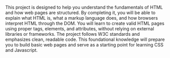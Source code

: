 This project is designed to help you understand the fundamentals of HTML and how web pages are structured. By completing it, you will be able to explain what HTML is, what a markup language does, and how browsers interpret HTML through the DOM. You will learn to create valid HTML pages using proper tags, elements, and attributes, without relying on external libraries or frameworks. The project follows W3C standards and emphasizes clean, readable code. This foundational knowledge will prepare you to build basic web pages and serve as a starting point for learning CSS and Javascript.
